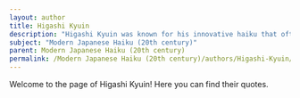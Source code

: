 ```yaml
---
layout: author
title: Higashi Kyuin
description: "Higashi Kyuin was known for his innovative haiku that often intertwined nature with social commentary, breaking away from traditional forms and themes."
subject: "Modern Japanese Haiku (20th century)"
parent: Modern Japanese Haiku (20th century)
permalink: /Modern Japanese Haiku (20th century)/authors/Higashi-Kyuin/
---
```


Welcome to the page of Higashi Kyuin! Here you can find their quotes.
